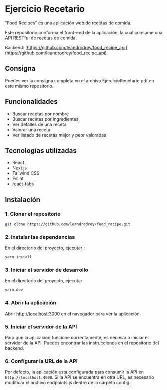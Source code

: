 # Ejercicio Recetario
"Food Recipes" es una aplicación web de recetas de comida. 

Este repositorio conforma el front-end de la aplicación, la cual consume una API RESTful de recetas de comida.

Backend: [https://github.com/leandrodrey/food_recipe_api](https://github.com/leandrodrey/food_recipe_api)

## Consigna
Puedes ver la consigna completa en el archivo EjercicioRecetario.pdf en este mismo repositorio.

## Funcionalidades
- Buscar recetas por nombre
- Buscar recetas por ingredientes
- Ver detalles de una receta
- Valorar una receta
- Ver listado de recetas mejor y peor valoradas

## Tecnologías utilizadas
- React
- Next.js
- Tailwind CSS
- Eslint
- react-tabs

## Instalación

### 1. Clonar el repositorio
```bash
git clone https://github.com/leandrodrey/food_recipe.git
```

### 2. Instalar las dependencias
En el directorio del proyecto, ejecutar
:
```bash
yarn install
```

### 3. Iniciar el servidor de desarrollo
En el directorio del proyecto, ejecutar
```bash
yarn dev
```

### 4. Abrir la aplicación
Abrir [http://localhost:3000](http://localhost:3000) en el navegador para ver la aplicación.

### 5. Iniciar el servidor de la API
Para que la aplicación funcione correctamente, es necesario iniciar el servidor de la API. Puedes encontrar las instrucciones en el repositorio del backend.

### 6. Configurar la URL de la API
Por defecto, la aplicación está configurada para consumir la API en `http://localhost:4000`.
Si la API se encuentra en otra URL, es necesario modificar  el archivo endpoints.js dentro de la carpeta config.
